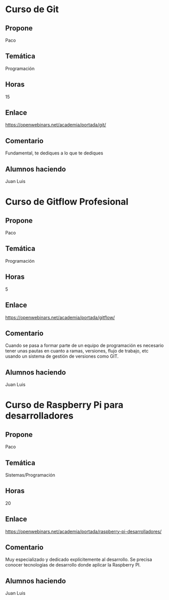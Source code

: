 # Curso de Git
## Propone
Paco
## Temática
Programación
## Horas
15
## Enlace
https://openwebinars.net/academia/portada/git/
## Comentario
Fundamental, te dediques a lo que te dediques
## Alumnos haciendo
Juan Luis
# Curso de Gitflow Profesional
## Propone
Paco
## Temática
Programación
## Horas
5
## Enlace
https://openwebinars.net/academia/portada/gitflow/
## Comentario
Cuando se pasa a formar parte de un equipo de programación es necesario tener unas pautas en cuanto a ramas, versiones, flujo de trabajo, etc usando un sistema de gestión de versiones como GIT.
## Alumnos haciendo
Juan Luis
# Curso de Raspberry Pi para desarrolladores
## Propone
Paco
## Temática
Sistemas/Programación
## Horas
20
## Enlace
https://openwebinars.net/academia/portada/raspberry-pi-desarrolladores/
## Comentario
Muy especializado y dedicado explícitemente al desarrollo. Se precisa conocer tecnologías de desarrollo donde aplicar la Raspberry PI.
## Alumnos haciendo
Juan Luis
